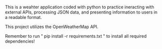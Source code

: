 This is a weahter application coded with python to practice ineracting with external
APIs, processing JSON data, and presenting information to users in a readable format.

This project utilizes the OpenWeatherMap API.

Remember to run 
" pip install -r requirements.txt "
to install all required dependencies!
